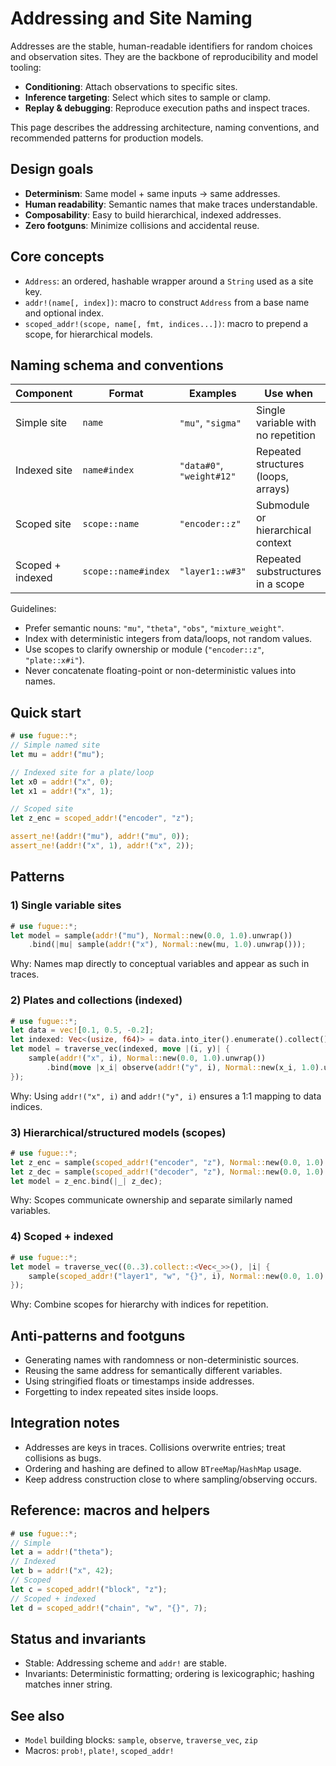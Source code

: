 # Addressing and Site Naming

Addresses are the stable, human-readable identifiers for random choices and observation sites. They are the backbone of reproducibility and model tooling:

- **Conditioning**: Attach observations to specific sites.
- **Inference targeting**: Select which sites to sample or clamp.
- **Replay & debugging**: Reproduce execution paths and inspect traces.

This page describes the addressing architecture, naming conventions, and recommended patterns for production models.

## Design goals

- **Determinism**: Same model + same inputs → same addresses.
- **Human readability**: Semantic names that make traces understandable.
- **Composability**: Easy to build hierarchical, indexed addresses.
- **Zero footguns**: Minimize collisions and accidental reuse.

## Core concepts

- `Address`: an ordered, hashable wrapper around a `String` used as a site key.
- `addr!(name[, index])`: macro to construct `Address` from a base name and optional index.
- `scoped_addr!(scope, name[, fmt, indices...])`: macro to prepend a scope, for hierarchical models.

## Naming schema and conventions

| Component | Format | Examples | Use when |
|---|---|---|---|
| Simple site | `name` | `"mu"`, `"sigma"` | Single variable with no repetition |
| Indexed site | `name#index` | `"data#0"`, `"weight#12"` | Repeated structures (loops, arrays) |
| Scoped site | `scope::name` | `"encoder::z"` | Submodule or hierarchical context |
| Scoped + indexed | `scope::name#index` | `"layer1::w#3"` | Repeated substructures in a scope |

Guidelines:

- Prefer semantic nouns: `"mu"`, `"theta"`, `"obs"`, `"mixture_weight"`.
- Index with deterministic integers from data/loops, not random values.
- Use scopes to clarify ownership or module (`"encoder::z"`, `"plate::x#i"`).
- Never concatenate floating-point or non-deterministic values into names.

## Quick start

```rust
# use fugue::*;
// Simple named site
let mu = addr!("mu");

// Indexed site for a plate/loop
let x0 = addr!("x", 0);
let x1 = addr!("x", 1);

// Scoped site
let z_enc = scoped_addr!("encoder", "z");

assert_ne!(addr!("mu"), addr!("mu", 0));
assert_ne!(addr!("x", 1), addr!("x", 2));
```

## Patterns

### 1) Single variable sites

```rust
# use fugue::*;
let model = sample(addr!("mu"), Normal::new(0.0, 1.0).unwrap())
    .bind(|mu| sample(addr!("x"), Normal::new(mu, 1.0).unwrap()));
```

Why: Names map directly to conceptual variables and appear as such in traces.

### 2) Plates and collections (indexed)

```rust
# use fugue::*;
let data = vec![0.1, 0.5, -0.2];
let indexed: Vec<(usize, f64)> = data.into_iter().enumerate().collect();
let model = traverse_vec(indexed, move |(i, y)| {
    sample(addr!("x", i), Normal::new(0.0, 1.0).unwrap())
        .bind(move |x_i| observe(addr!("y", i), Normal::new(x_i, 1.0).unwrap(), y))
});
```

Why: Using `addr!("x", i)` and `addr!("y", i)` ensures a 1:1 mapping to data indices.

### 3) Hierarchical/structured models (scopes)

```rust
# use fugue::*;
let z_enc = sample(scoped_addr!("encoder", "z"), Normal::new(0.0, 1.0).unwrap());
let z_dec = sample(scoped_addr!("decoder", "z"), Normal::new(0.0, 1.0).unwrap());
let model = z_enc.bind(|_| z_dec);
```

Why: Scopes communicate ownership and separate similarly named variables.

### 4) Scoped + indexed

```rust
# use fugue::*;
let model = traverse_vec((0..3).collect::<Vec<_>>(), |i| {
    sample(scoped_addr!("layer1", "w", "{}", i), Normal::new(0.0, 1.0).unwrap())
});
```

Why: Combine scopes for hierarchy with indices for repetition.

## Anti-patterns and footguns

- Generating names with randomness or non-deterministic sources.
- Reusing the same address for semantically different variables.
- Using stringified floats or timestamps inside addresses.
- Forgetting to index repeated sites inside loops.

## Integration notes

- Addresses are keys in traces. Collisions overwrite entries; treat collisions as bugs.
- Ordering and hashing are defined to allow `BTreeMap`/`HashMap` usage.
- Keep address construction close to where sampling/observing occurs.

## Reference: macros and helpers

```rust
# use fugue::*;
// Simple
let a = addr!("theta");
// Indexed
let b = addr!("x", 42);
// Scoped
let c = scoped_addr!("block", "z");
// Scoped + indexed
let d = scoped_addr!("chain", "w", "{}", 7);
```

## Status and invariants

- Stable: Addressing scheme and `addr!` are stable.
- Invariants: Deterministic formatting; ordering is lexicographic; hashing matches inner string.

## See also

- `Model` building blocks: `sample`, `observe`, `traverse_vec`, `zip`
- Macros: `prob!`, `plate!`, `scoped_addr!`
